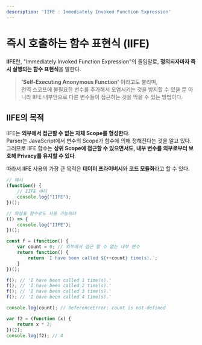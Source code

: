 ```yaml
---
description: 'IIFE : Immediately Invoked Function Expression'
---
```


# 즉시 호출하는 함수 표현식 (IIFE)

**IIFE**란, "Immediately Invoked Function Expression"의 줄임말로, **정의되자마자 즉시 실행되는 함수 표현식**을 말한다.

> **'Self-Executing Anonymous Function'** 이라고도 불리며,\
> 전역 스코프에 불필요한 변수를 추가해서 오염시키는 것을 방지할 수 있을 뿐 아니라 IIFE 내부안으로 다른 변수들이 접근하는 것을 막을 수 있는 방법이다.

## IIFE의 목적 <a href="#iife" id="iife"></a>

IIFE는 **외부에서 접근할 수 없는 자체 Scope를 형성한다**.\
Parser는 JavaScript에서 변수의 Scope가 함수에 의해 정해진다는 것을 알고 있다. 그러므로 IIFE 함수는 **상위 Scope에 접근할 수 있으면서도, 내부 변수를 외부로부터 보호해 Privacy를 유지할 수 있다**.

따라서 IIFE 사용의 가장 큰 목적은 **데이터 프라이버시**와 **코드 모듈화**라고 할 수 있다.

```javascript
// 예시
(function() {
    // IIFE 바디
    console.log("IIFE");
})();

// 화살표 함수로도 사용 가능하다
(() => {
    console.log("IIFE");
})();
```

```javascript
const f = (function() {
    var count = 0; // 외부에서 접근 할 수 없는 내부 변수
    return function() {
        return `I have been called ${++count} time(s).`;
    }
})();

f(); // 'I have been called 1 time(s).'
f(); // 'I have been called 2 time(s).'
f(); // 'I have been called 3 time(s).'
f(); // 'I have been called 4 time(s).'

console.log(count); // ReferenceError: count is not defined

var f2 = (function (x) {
    return x * 2;
})(2);
console.log(f2); // 4
```
